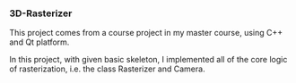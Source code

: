 ### 3D-Rasterizer

This project comes from a course project in my master course, using C++ and Qt platform.

In this project, with given basic skeleton, I implemented all of the core logic of rasterization, i.e. the class Rasterizer and Camera.